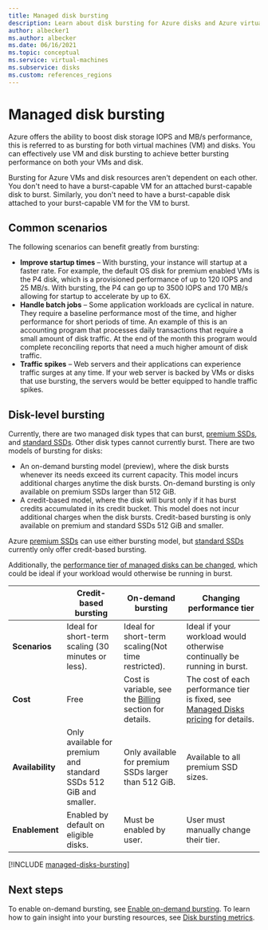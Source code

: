 ```yaml
---
title: Managed disk bursting
description: Learn about disk bursting for Azure disks and Azure virtual machines.
author: albecker1
ms.author: albecker
ms.date: 06/16/2021
ms.topic: conceptual
ms.service: virtual-machines
ms.subservice: disks
ms.custom: references_regions
---
```

# Managed disk bursting

Azure offers the ability to boost disk storage IOPS and MB/s performance, this is referred to as bursting for both virtual machines (VM) and disks. You can effectively use VM and disk bursting to achieve better bursting performance on both your VMs and disk.

Bursting for Azure VMs and disk resources aren't dependent on each other. You don't need to have a burst-capable VM for an attached burst-capable disk to burst. Similarly, you don't need to have a burst-capable disk attached to your burst-capable VM for the VM to burst.

## Common scenarios
The following scenarios can benefit greatly from bursting:
- **Improve startup times**  – With bursting, your instance will startup at a faster rate. For example, the default OS disk for premium enabled VMs is the P4 disk, which is a provisioned performance of up to 120 IOPS and 25 MB/s. With bursting, the P4 can go up to 3500 IOPS and 170 MB/s allowing for startup to accelerate by up to 6X.
- **Handle batch jobs** – Some application workloads are cyclical in nature. They require a baseline performance most of the time, and higher performance for short periods of time. An example of this is an accounting program that processes daily transactions that require a small amount of disk traffic. At the end of the month this program would complete reconciling reports that need a much higher amount of disk traffic.
- **Traffic spikes** – Web servers and their applications can experience traffic surges at any time. If your web server is backed by VMs or disks that use bursting, the servers would be better equipped to handle traffic spikes. 

## Disk-level bursting

Currently, there are two managed disk types that can burst, [premium SSDs](disks-types.md#premium-ssd), and [standard SSDs](disks-types.md#standard-ssd). Other disk types cannot currently burst. There are two models of bursting for disks:

- An on-demand bursting model (preview), where the disk bursts whenever its needs exceed its current capacity. This model incurs additional charges anytime the disk bursts. On-demand bursting is only available on premium SSDs larger than 512 GiB.
- A credit-based model, where the disk will burst only if it has burst credits accumulated in its credit bucket. This model does not incur additional charges when the disk bursts. Credit-based bursting is only available on premium and standard SSDs 512 GiB and smaller.

Azure [premium SSDs](disks-types.md#premium-ssd) can use either bursting model, but [standard SSDs](disks-types.md#standard-ssd) currently only offer credit-based bursting.

Additionally, the [performance tier of managed disks can be changed](disks-change-performance.md), which could be ideal if your workload would otherwise be running in burst.

|  |Credit-based bursting  |On-demand bursting  |Changing performance tier  |
|---------|---------|---------|---------|
| **Scenarios**|Ideal for short-term scaling (30 minutes or less).|Ideal for short-term scaling(Not time restricted).|Ideal if your workload would otherwise continually be running in burst.|
|**Cost**     |Free         |Cost is variable, see the [Billing](#billing) section for details.        |The cost of each performance tier is fixed, see [Managed Disks pricing](https://azure.microsoft.com/pricing/details/managed-disks/) for details.         |
|**Availability**     |Only available for premium and standard SSDs 512 GiB and smaller.         |Only available for premium SSDs larger than 512 GiB.         |Available to all premium SSD sizes.         |
|**Enablement**     |Enabled by default on eligible disks.         |Must be enabled by user.         |User must manually change their tier.         |

[!INCLUDE [managed-disks-bursting](../../includes/managed-disks-bursting-2.md)]

## Next steps

To enable on-demand bursting, see [Enable on-demand bursting](disks-enable-bursting.md).
To learn how to gain insight into your bursting resources, see [Disk bursting metrics](disks-metrics.md).
